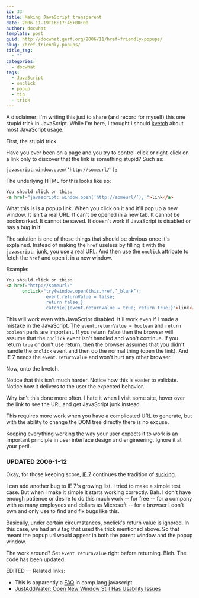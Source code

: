 ```yaml
---
id: 33
title: Making JavaScript transparent
date: 2006-11-19T16:17:45+00:00
author: docwhat
template: post
guid: http://docwhat.gerf.org/2006/11/href-friendly-popups/
slug: /href-friendly-popups/
title_tag:
  - ""
categories:
  - docwhat
tags:
  - JavaScript
  - onclick
  - popup
  - tip
  - trick
---
```

A disclaimer:  I'm writing this just to share (and record for myself) this one stupid trick in JavaScript.  While I'm here, I thought I should [kvetch](http://en.wiktionary.org/wiki/kvetch) about most JavaScript usage.

First, the stupid trick.

Have you ever been on a page and you try to control-click or right-click on a link only to discover that the link is something stupid? Such as:

```
javascript:window.open(‘http://someurl/’);
```

The underlying HTML for this looks like so:

``` html
You should click on this:
<a href="javascript: window.open(’http://someurl/’); ">link</a>
```

What this is is a popup link. When you click on it and it'll pop up a
new window. It isn't a real URL. It can't be opened in a new tab. It
cannot be bookmarked. It cannot be saved. It doesn't work if JavaScript
is disabled or has a bug in it.

The solution is one of these things that should be obvious once it's
explained. Instead of making the `href` useless by filling it with the
`javascript:` junk, you use a real URL. And then use the `onclick`
attribute to fetch the `href` and open it in a new window.

Example:

``` html
You should click on this:
<a href="http://someurl/"
      onclick="try{window.open(this.href,’_blank’);
               event.returnValue = false;
               return false;}
               catch(e){event.returnValue = true; return true;}">link</a>
```

This will work even with JavaScript disabled. It'll work even if I made
a mistake in the JavaScript. The `event.returnValue = boolean` and
`return boolean` parts are important. If you return `false` then the
browser will assume that the `onclick` event isn't handled and won't
continue. If you return `true` or don't use return, then the browser
assumes that you didn't handle the `onclick` event and then do the
normal thing (open the link). And IE 7 needs the `event.returnValue` and
won't hurt any other browser.

Now, onto the kvetch.

Notice that this isn't much harder.  Notice how this is easier to validate.  Notice how it delivers to the user the expected behavior.

Why isn't this done more often.  I hate it when I visit some site, hover over the link to see the URL and get JavaScript junk instead.

This requires more work when you have a complicated URL to generate, but with the ability to change the DOM tree directly there is no excuse.

Keeping everything working the way your user expects it to work is an important principle in user interface design and engineering.  Ignore it at your peril.

### UPDATED 2006-1-12
Okay, for those keeping score, [IE 7](http://en.wikipedia.org/wiki/Internet_Explorer#Criticism) continues the tradition of [sucking](http://www.quirksmode.org/bugreports/archives/explorer_7/index.html).

I can add another bug to IE 7's growing list.  I tried to make a simple test case. But when I make it simple it starts working correctly.  Bah.  I don't have enough patience or desire to do this much work -- for free -- for a company with as many employees and dollars as Microsoft -- for a browser I don't own and only use to find and fix bugs like this.

Basically, under certain circumstances, onclick's return value is ignored. In this case, we had an `A` tag that used the trick mentioned above.  So that meant the popup url would appear in both the parent window and the popup window.

The work around?  Set `event.returnValue` right before returning. Bleh.  The code has been updated.

EDITED — Related links:

* This is apparently a [FAQ](http://jibbering.com/faq/#FAQ4_24) in comp.lang.javascript
*   [JustAddWater: Open New Window Still Has Usability Issues](http://justaddwater.dk/2007/06/13/open-new-window-still-has-usability-issues/)
